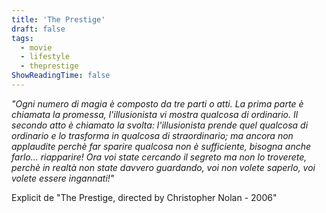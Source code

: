 ```yaml
---
title: 'The Prestige'
draft: false
tags:
  - movie
  - lifestyle
  - theprestige
ShowReadingTime: false
---
```




_"Ogni numero di magia è composto da tre parti o atti. La prima parte è chiamata la promessa, l'illusionista vi mostra qualcosa di ordinario. Il secondo atto è chiamato la svolta: l'illusionista prende quel qualcosa di ordinario e lo trasforma in qualcosa di straordinario; ma ancora non applaudite perchè far sparire qualcosa non è sufficiente, bisogna anche farlo... riapparire! Ora voi state cercando il segreto ma non lo troverete, perchè in realtà non state davvero guardando, voi non volete saperlo, voi volete essere ingannati!"_


Explicit de "The Prestige, directed by Christopher Nolan - 2006"
